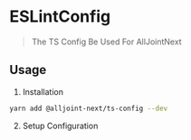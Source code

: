 # ESLintConfig
> The TS Config Be Used For AllJointNext

## Usage
1. Installation 
```sh
yarn add @alljoint-next/ts-config --dev
```

2. Setup Configuration
```sh
```
